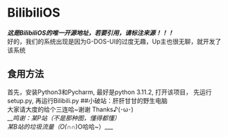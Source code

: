 # BilibiliOS  
***这是BilibiliOS的唯一开源地址，若要引用，请标注来源！！！***    
好的，我们的系统出现是因为G-DOS-UI的过度无趣，Up主也很无聊，就开发了该系统  
## 食用方法  
首先，安装Python3和Pycharm, 最好是python 3.11.2, 打开该项目， 先运行setup.py, 再运行Bilibili.py 
##小破站：肝肝甘甘的野生电脑  
          大家请大度的给个三连哈~谢谢 Thanks♪(･ω･)  
___鸣谢：某P站（不是那种图，懂得都懂）  
        某B站的垃圾流量（O(∩_∩)O哈哈~）___
